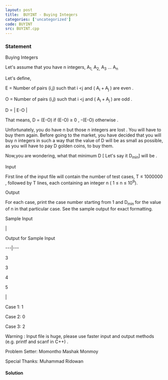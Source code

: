 ```yaml
---
layout: post
title:  BUYINT - Buying Integers
categories: ['uncategorized']
code: BUYINT
src: BUYINT.cpp
---
```


### **Statement**

Buying Integers



Let's assume that you have n integers, A<sub>1,</sub>
A<sub>2,</sub> A<sub>3</sub> … A<sub>n </sub>

Let's define,

E = Number of pairs (i,j) such that i <j and ( A<sub>i
</sub>+<sub> </sub>A<sub>j </sub>) are even . 

O = Number of pairs (i,j) such that i <j and ( A<sub>i
</sub>+<sub> </sub>A<sub>j </sub>) are odd . 

D = | E-O |



That means, D = (E-O) if (E-O) ≥ 0 , -(E-O) otherwise .

Unfortunately, you do have n but those n integers are lost . You will
have to buy them again. Before going to the market, you have decided that you
will buy n integers in such a way that the value of D will be as small
as possible, as you will have to pay D golden coins, to buy them.

Now,you are wondering, what that minimum D [ Let's say it
D<sub>min</sub>] will  be .

Input



First line of the input file will contain the number of test cases, T ≤
1000000 , followed by T lines, each containing an integer n (
1 ≤ n ≤ 10<sup>9</sup>).

Output



For each case, print the case number starting from 1 and D<sub>min
</sub> for the value of n in that particular case. See the sample
output for exact formatting. 



Sample Input

|

Output for Sample Input   
  
---|---  
  
3

3

4

5

|

Case 1: 1

Case 2: 0

Case 3: 2  
  
Warning : Input file is huge, please use faster input and output methods
(e.g. printf and scanf in C++) .

Problem Setter: Momontho Mashak Monmoy

Special Thanks: Muhammad Ridowan



#### **Solution**



